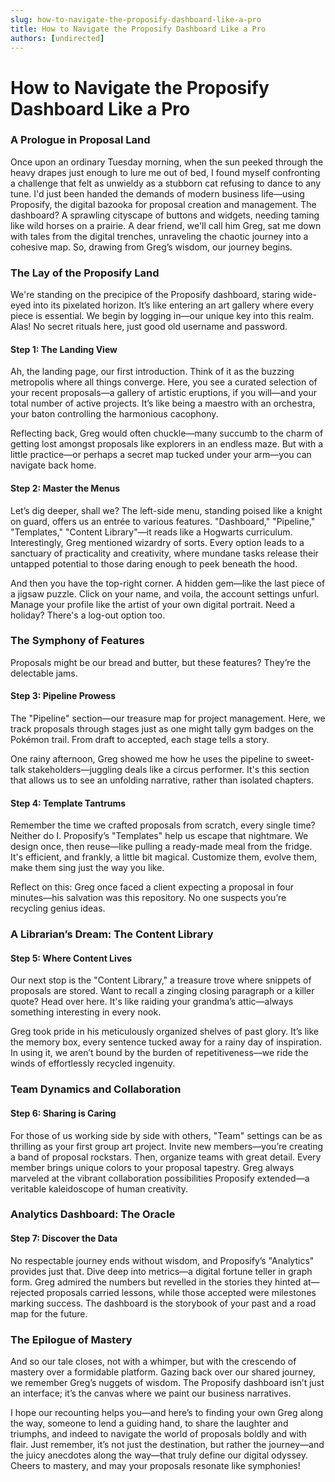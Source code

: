 ```yaml
---
slug: how-to-navigate-the-proposify-dashboard-like-a-pro
title: How to Navigate the Proposify Dashboard Like a Pro
authors: [undirected]
---
```



# How to Navigate the Proposify Dashboard Like a Pro

### A Prologue in Proposal Land

Once upon an ordinary Tuesday morning, when the sun peeked through the heavy drapes just enough to lure me out of bed, I found myself confronting a challenge that felt as unwieldy as a stubborn cat refusing to dance to any tune. I'd just been handed the demands of modern business life—using Proposify, the digital bazooka for proposal creation and management. The dashboard? A sprawling cityscape of buttons and widgets, needing taming like wild horses on a prairie. A dear friend, we'll call him Greg, sat me down with tales from the digital trenches, unraveling the chaotic journey into a cohesive map. So, drawing from Greg’s wisdom, our journey begins.

### The Lay of the Proposify Land

We're standing on the precipice of the Proposify dashboard, staring wide-eyed into its pixelated horizon. It’s like entering an art gallery where every piece is essential. We begin by logging in—our unique key into this realm. Alas! No secret rituals here, just good old username and password.

#### Step 1: The Landing View

Ah, the landing page, our first introduction. Think of it as the buzzing metropolis where all things converge. Here, you see a curated selection of your recent proposals—a gallery of artistic eruptions, if you will—and your total number of active projects. It’s like being a maestro with an orchestra, your baton controlling the harmonious cacophony. 

Reflecting back, Greg would often chuckle—many succumb to the charm of getting lost amongst proposals like explorers in an endless maze. But with a little practice—or perhaps a secret map tucked under your arm—you can navigate back home.

#### Step 2: Master the Menus

Let’s dig deeper, shall we? The left-side menu, standing poised like a knight on guard, offers us an entrée to various features. "Dashboard," "Pipeline," "Templates," "Content Library"—it reads like a Hogwarts curriculum. Interestingly, Greg mentioned wizardry of sorts. Every option leads to a sanctuary of practicality and creativity, where mundane tasks release their untapped potential to those daring enough to peek beneath the hood.

And then you have the top-right corner. A hidden gem—like the last piece of a jigsaw puzzle. Click on your name, and voila, the account settings unfurl. Manage your profile like the artist of your own digital portrait. Need a holiday? There's a log-out option too.

### The Symphony of Features

Proposals might be our bread and butter, but these features? They’re the delectable jams.

#### Step 3: Pipeline Prowess

The "Pipeline" section—our treasure map for project management. Here, we track proposals through stages just as one might tally gym badges on the Pokémon trail. From draft to accepted, each stage tells a story.

One rainy afternoon, Greg showed me how he uses the pipeline to sweet-talk stakeholders—juggling deals like a circus performer. It's this section that allows us to see an unfolding narrative, rather than isolated chapters.

#### Step 4: Template Tantrums

Remember the time we crafted proposals from scratch, every single time? Neither do I. Proposify’s "Templates" help us escape that nightmare. We design once, then reuse—like pulling a ready-made meal from the fridge. It's efficient, and frankly, a little bit magical. Customize them, evolve them, make them sing just the way you like.

Reflect on this: Greg once faced a client expecting a proposal in four minutes—his salvation was this repository. No one suspects you’re recycling genius ideas.

### A Librarian’s Dream: The Content Library

#### Step 5: Where Content Lives

Our next stop is the "Content Library," a treasure trove where snippets of proposals are stored. Want to recall a zinging closing paragraph or a killer quote? Head over here. It's like raiding your grandma’s attic—always something interesting in every nook. 

Greg took pride in his meticulously organized shelves of past glory. It’s like the memory box, every sentence tucked away for a rainy day of inspiration. In using it, we aren’t bound by the burden of repetitiveness—we ride the winds of effortlessly recycled ingenuity.

### Team Dynamics and Collaboration

#### Step 6: Sharing is Caring

For those of us working side by side with others, "Team" settings can be as thrilling as your first group art project. Invite new members—you’re creating a band of proposal rockstars. Then, organize teams with great detail. Every member brings unique colors to your proposal tapestry. Greg always marveled at the vibrant collaboration possibilities Proposify extended—a veritable kaleidoscope of human creativity.

### Analytics Dashboard: The Oracle

#### Step 7: Discover the Data

No respectable journey ends without wisdom, and Proposify’s "Analytics" provides just that. Dive deep into metrics—a digital fortune teller in graph form. Greg admired the numbers but revelled in the stories they hinted at—rejected proposals carried lessons, while those accepted were milestones marking success. The dashboard is the storybook of your past and a road map for the future.

### The Epilogue of Mastery

And so our tale closes, not with a whimper, but with the crescendo of mastery over a formidable platform. Gazing back over our shared journey, we remember Greg’s nuggets of wisdom. The Proposify dashboard isn’t just an interface; it’s the canvas where we paint our business narratives.

I hope our recounting helps you—and here’s to finding your own Greg along the way, someone to lend a guiding hand, to share the laughter and triumphs, and indeed to navigate the world of proposals boldly and with flair. Just remember, it’s not just the destination, but rather the journey—and the juicy anecdotes along the way—that truly define our digital odyssey. Cheers to mastery, and may your proposals resonate like symphonies!
```
